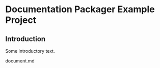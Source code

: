 # Documentation Packager Example Project

## Introduction

Some introductory text.

<!-- Start transclusion: document.md -->
document.md
<!-- End transclusion -->
